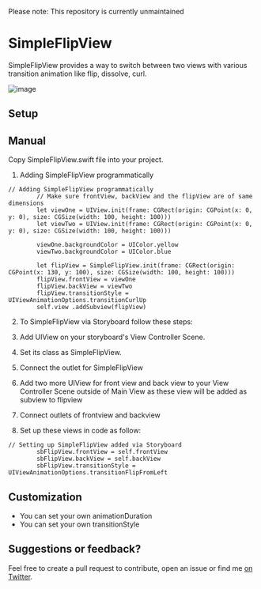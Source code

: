 Please note: This repository is currently unmaintained

# SimpleFlipView

SimpleFlipView provides a way to switch between two views with various transition animation like flip, dissolve, curl.

![image](https://github.com/javalnanda/SimpleFlipView/blob/master/SimpleFlipView.gif)

## Setup

## Manual

Copy SimpleFlipView.swift file into your project.

1) Adding SimpleFlipView programmatically

```
// Adding SimpleFlipView programmatically
        // Make sure frontView, backView and the flipView are of same dimensions
        let viewOne = UIView.init(frame: CGRect(origin: CGPoint(x: 0, y: 0), size: CGSize(width: 100, height: 100)))
        let viewTwo = UIView.init(frame: CGRect(origin: CGPoint(x: 0, y: 0), size: CGSize(width: 100, height: 100)))
        
        viewOne.backgroundColor = UIColor.yellow
        viewTwo.backgroundColor = UIColor.blue
        
        let flipView = SimpleFlipView.init(frame: CGRect(origin: CGPoint(x: 130, y: 100), size: CGSize(width: 100, height: 100)))
        flipView.frontView = viewOne
        flipView.backView = viewTwo
        flipView.transitionStyle = UIViewAnimationOptions.transitionCurlUp
        self.view .addSubview(flipView)
```

2) To SimpleFlipView via Storyboard follow these steps:

1) Add UIView on your storyboard's View Controller Scene. 
2) Set its class as SimpleFlipView.
3) Connect the outlet for SimpleFlipView
4) Add two more UIView for front view and back view to your View Controller Scene outside of Main View as these view will be added as subview to flipview
5) Connect outlets of frontview and backview
6) Set up these views in code as follow:

```
// Setting up SimpleFlipView added via Storyboard
        sbFlipView.frontView = self.frontView
        sbFlipView.backView = self.backView
        sbFlipView.transitionStyle = UIViewAnimationOptions.transitionFlipFromLeft
```

## Customization

- You can set your own animationDuration
- You can set your own transitionStyle

## Suggestions or feedback?

Feel free to create a pull request to contribute, open an issue or find me [on Twitter](https://twitter.com/javalnanda).


